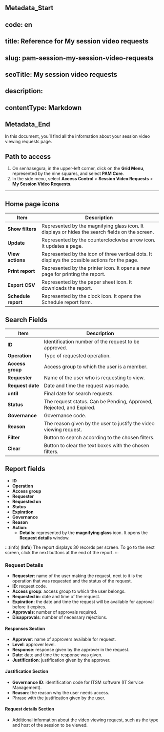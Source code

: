 ## Metadata_Start 
## code: en
## title: Reference for My session video requests 
## slug: pam-session-my-session-video-requests 
## seoTitle: My session video requests 
## description:  
## contentType: Markdown 
## Metadata_End
In this document, you’ll find all the information about your session video viewing requests page.

## Path to access

1. On senhasegura, in the upper-left corner, click on the **Grid Menu**, represented by the nine squares, and select **PAM Core**.
2. In the side menu, select **Access Control** > **Session Video Requests** > **My Session Video Requests**.

---
## Home page icons

| **Item**| **Description**|
|----------|-----------------|
| **Show filters**| Represented by the magnifying glass icon. It displays or hides the search fields on the screen. |
| **Update**| Represented by the counterclockwise arrow icon. It updates a page. |
| **View actions**| Represented by the icon of three vertical dots. It displays the possible actions for the page.|
| **Print report**| Represented by the printer icon. It opens a new page for printing the report.|
| **Export CSV**| Represented by the paper sheet icon. It downloads the report.|
| **Schedule report**  | Represented by the clock icon. It opens the Schedule report form.|


## Search Fields

| **Item**         | **Description** |
| ------------ | ------------------ |
| **ID**| Identification number of the request to be approved.|
| **Operation**    | Type of requested operation.|
| **Access group** | Access group to which the user is a member.|
| **Requester**| Name of the user who is requesting to view.|
| **Request date** | Date and time the request was made.|
| **until**        | Final date for search requests.|
| **Status**       | The request status. Can be Pending, Approved, Rejected, and Expired. |
| **Governance**   | Governance code.|
| **Reason**       | The reason given by the user to justify the video viewing request. |
| **Filter**| Button to search according to the chosen filters.|
| **Clear**| Button to clear the text boxes with the chosen filters.    |

## Report fields

* **ID**
* **Operation**
* **Access group**
* **Requester**
* **Requested on**
* **Status**
* **Expiration**
* **Governance**
* **Reason**
* **Action**:
    * **Details**: represented by the **magnifying glass** icon. It opens the **Request details** window.

:::(info) (**Info**)
The report displays 30 records per screen. To go to the next screen, click the next buttons at the end of the report.
:::

### Request Details

* **Requester**: name of the user making the request, next to it is the operation that was requested and the status of the request.
* **ID**: request code.
* **Access group**: access group to which the user belongs.
* **Requested in**: date and time of the request.
* **Expiration**: the date and time the request will be available for approval before it expires.
* **Approvals**: number of approvals required.
* **Disapprovals**: number of necessary rejections.

#### Responses Section

* **Approver**: name of approvers available for request.
* **Level**: approver level.
* **Response**: response given by the approver in the request.
* **Date**: date and time the response was given.
* **Justification**: justification given by the approver.

#### Justification Section

* **Governance ID**: identification code for ITSM software (IT Service Management).
* **Reason**: the reason why the user needs access.
* Phrase with the justification given by the user.

#### Request details Section

* Additional information about the video viewing request, such as the type and host of the session to be viewed.